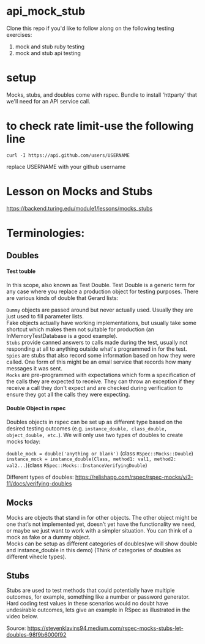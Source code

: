 # api_mock_stub

Clone this repo if you'd like to follow along on the following testing exercises:
1. mock and stub ruby testing
2. mock and stub api testing

# setup
  Mocks, stubs, and doubles come with rspec. Bundle to install 'httparty' that we'll need for an API service call.  

# to check rate limit-use the following line
```
curl -I https://api.github.com/users/USERNAME
```
replace USERNAME with your github username  

# Lesson on Mocks and Stubs
https://backend.turing.edu/module1/lessons/mocks_stubs

# Terminologies:

## Doubles

#### Test touble
In this scope, also known as Test Double. Test Double is a generic term for any case where you replace a production object for testing purposes. There are various kinds of double that Gerard lists:  

`Dummy` objects are passed around but never actually used. Usually they are just used to fill parameter lists.  
Fake objects actually have working implementations, but usually take some shortcut which makes them not suitable for production (an InMemoryTestDatabase is a good example).  
`Stubs` provide canned answers to calls made during the test, usually not responding at all to anything outside what's programmed in for the test.  
`Spies` are stubs that also record some information based on how they were called. One form of this might be an email service that records how many messages it was sent.  
`Mocks` are pre-programmed with expectations which form a specification of the calls they are expected to receive. They can throw an exception if they receive a call they don't expect and are checked during verification to ensure they got all the calls they were expecting.  

#### Double Object in rspec
Doubles objects in rspec can be set up as different type based on the desired testing outcomes (e.g. `instance_double, class_double, object_double, etc.`). We will only use two types of doubles to create mocks today:  

`double_mock = double('anything or blank')` (class  `RSpec::Mocks::Double`)
`instance_mock = instance_double(Class, method1: val1, method2: val2...`)(class `RSpec::Mocks::InstanceVerifyingDouble`)

Different types of doubles: https://relishapp.com/rspec/rspec-mocks/v/3-11/docs/verifying-doubles

## Mocks

Mocks are objects that stand in for other objects. The other object might be one that’s not implemented yet, doesn’t yet have the functionality we need, or maybe we just want to work with a simpler situation. You can think of a mock as fake or a dummy object.   
Mocks can be setup as different categories of doubles(we will show double and instance_double in this demo) (Think of categories of doubles as different vihecle types).  

## Stubs

Stubs are used to test methods that could potentially have multiple outcomes, for example, something like a number or password generator. Hard coding test values in these scenarios would no doubt have undesirable outcomes, lets give an example in RSpec as illustrated in the video below.  

Source: https://stevenklavins94.medium.com/rspec-mocks-stubs-let-doubles-98f9b6000f92
